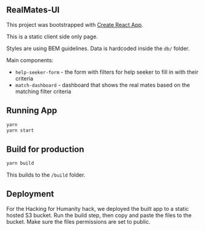 ## RealMates-UI

This project was bootstrapped with [Create React App](https://github.com/facebook/create-react-app).

This is a static client side only page.

Styles are using BEM guidelines. Data is hardcoded inside the `db/` folder.

Main components:
- `help-seeker-form` - the form with filters for help seeker to fill in with their criteria
- `match-dashboard` - dashboard that shows the real mates based on the matching filter criteria

## Running App

```bash
yarn
yarn start
```

## Build for production
```bash
yarn build
```
This builds to the `/build` folder.

## Deployment

For the Hacking for Humanity hack, we deployed the built app to a static hosted S3 bucket.
Run the build step, then copy and paste the files to the bucket. Make sure the files permissions are set to public.

